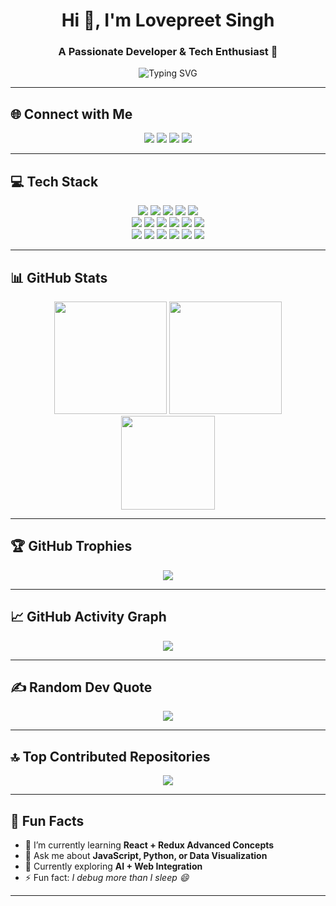
<!-- 🌟 Awesome GitHub Profile README 🌟 -->
<h1 align="center">Hi 👋, I'm Lovepreet Singh</h1>
<h3 align="center">A Passionate Developer & Tech Enthusiast 🚀</h3>

<p align="center">
  <img src="https://readme-typing-svg.herokuapp.com?font=Fira+Code&size=22&pause=1000&color=9B59B6&width=435&lines=Full+Stack+Web+Developer;Python+Data+Analyst;Open+Source+Contributor;Tech+Explorer+%F0%9F%9A%80" alt="Typing SVG" />
</p>

---

## 🌐 **Connect with Me**
<p align="center">
  <a href="https://www.instagram.com/lovely_dehar/"><img src="https://img.shields.io/badge/Instagram-%23E4405F.svg?style=for-the-badge&logo=Instagram&logoColor=white"/></a>
  <a href="https://www.linkedin.com/in/lovepreet-singh-6200a8287/"><img src="https://img.shields.io/badge/LinkedIn-%230077B5.svg?style=for-the-badge&logo=linkedin&logoColor=white"/></a>
  <a href="https://www.reddit.com/u/lovely_dehar/s/AWQfkAWOmK"><img src="https://img.shields.io/badge/Reddit-%23FF4500.svg?style=for-the-badge&logo=Reddit&logoColor=white"/></a>
  <a href="mailto:lovepreetsingh73437@gmail.com"><img src="https://img.shields.io/badge/Email-D14836?style=for-the-badge&logo=gmail&logoColor=white"/></a>
</p>

---

## 💻 **Tech Stack**
<p align="center">
  <!-- Languages -->
  <img src="https://img.shields.io/badge/C-%2300599C.svg?style=for-the-badge&logo=c&logoColor=white"/>
  <img src="https://img.shields.io/badge/C++-%2300599C.svg?style=for-the-badge&logo=c%2B%2B&logoColor=white"/>
  <img src="https://img.shields.io/badge/Python-%233776AB.svg?style=for-the-badge&logo=python&logoColor=white"/>
  <img src="https://img.shields.io/badge/HTML5-%23E34F26.svg?style=for-the-badge&logo=html5&logoColor=white"/>
  <img src="https://img.shields.io/badge/CSS3-%231572B6.svg?style=for-the-badge&logo=css3&logoColor=white"/>
  <br/>
  <!-- Frameworks -->
  <img src="https://img.shields.io/badge/React-%2320232a.svg?style=for-the-badge&logo=react&logoColor=%2361DAFB"/>
  <img src="https://img.shields.io/badge/Vite-%23646CFF.svg?style=for-the-badge&logo=vite&logoColor=white"/>
  <img src="https://img.shields.io/badge/Redux-%23593d88.svg?style=for-the-badge&logo=redux&logoColor=white"/>
  <img src="https://img.shields.io/badge/Node.js-6DA55F?style=for-the-badge&logo=node.js&logoColor=white"/>
  <img src="https://img.shields.io/badge/TailwindCSS-%2338B2AC.svg?style=for-the-badge&logo=tailwind-css&logoColor=white"/>
  <img src="https://img.shields.io/badge/Bootstrap-%238511FA.svg?style=for-the-badge&logo=bootstrap&logoColor=white"/>
  <br/>
  <!-- Tools -->
  <img src="https://img.shields.io/badge/Git-%23F05033.svg?style=for-the-badge&logo=git&logoColor=white"/>
  <img src="https://img.shields.io/badge/GitHub-%23181717.svg?style=for-the-badge&logo=github&logoColor=white"/>
  <img src="https://img.shields.io/badge/Pandas-%23150458.svg?style=for-the-badge&logo=pandas&logoColor=white"/>
  <img src="https://img.shields.io/badge/Numpy-%23013243.svg?style=for-the-badge&logo=numpy&logoColor=white"/>
  <img src="https://img.shields.io/badge/Matplotlib-%23ffffff.svg?style=for-the-badge&logo=Matplotlib&logoColor=black"/>
  <img src="https://img.shields.io/badge/Plotly-%233F4F75.svg?style=for-the-badge&logo=plotly&logoColor=white"/>
</p>

---

## 📊 **GitHub Stats**
<p align="center">
  <img src="https://github-readme-stats.vercel.app/api?username=Lovelydehar3&theme=midnight-purple&hide_border=false&include_all_commits=true&count_private=true" height="180em"/>
  <img src="https://github-readme-streak-stats.herokuapp.com/?user=Lovelydehar3&theme=midnight-purple&hide_border=false" height="180em"/>
  <img src="https://github-readme-stats.vercel.app/api/top-langs/?username=Lovelydehar3&theme=midnight-purple&layout=compact&hide_border=false" height="150em"/>
</p>

---

## 🏆 **GitHub Trophies**
<p align="center">
  <img src="https://github-profile-trophy.vercel.app/?username=Lovelydehar3&theme=dracula&no-frame=false&no-bg=false&margin-w=5"/>
</p>

---

## 📈 **GitHub Activity Graph**
<p align="center">
  <img src="https://github-readme-activity-graph.vercel.app/graph?username=Lovelydehar3&theme=react-dark&hide_border=false"/>
</p>

---

## ✍️ **Random Dev Quote**
<p align="center">
  <img src="https://quotes-github-readme.vercel.app/api?type=horizontal&theme=dark"/>
</p>

---

## 🔝 **Top Contributed Repositories**
<p align="center">
  <img src="https://github-contributor-stats.vercel.app/api?username=Lovelydehar3&limit=5&theme=tokyonight&combine_all_yearly_contributions=true"/>
</p>

---

## 🧠 **Fun Facts**
- 🔭 I’m currently learning **React + Redux Advanced Concepts**
- 💬 Ask me about **JavaScript, Python, or Data Visualization**
- 🌱 Currently exploring **AI + Web Integration**
- ⚡ Fun fact: *I debug more than I sleep 😄*

---


